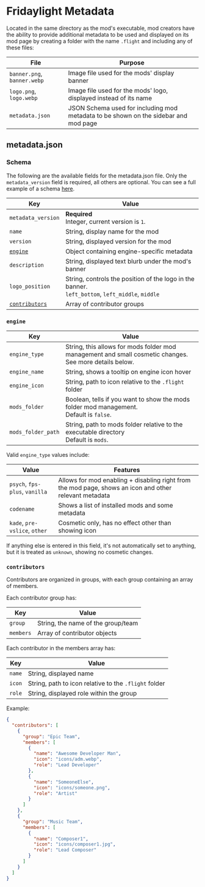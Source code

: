 # Fridaylight Metadata

Located in the same directory as the mod's executable, mod creators have the ability to provide additional metadata to be used and displayed on its mod page by creating a folder with the name `.flight` and including any of these files:

| File                        | Purpose                                                                             |
| --------------------------- | ----------------------------------------------------------------------------------- |
| `banner.png`, `banner.webp` | Image file used for the mods' display banner                                        |
| `logo.png`, `logo.webp`     | Image file used for the mods' logo, displayed instead of its name                   |
| `metadata.json`             | JSON Schema used for including mod metadata to be shown on the sidebar and mod page |

## metadata.json

### Schema

The following are the available fields for the metadata.json file. Only the `metadata_version` field is required, all others are optional. You can see a full example of a schema [here](/docs/example_metadata.json).

| Key                             | Value                                                                                              |
| ------------------------------- | -------------------------------------------------------------------------------------------------- |
| `metadata_version`              | **Required**<br>Integer, current version is `1`.                                                   |
| `name`                          | String, display name for the mod                                                                   |
| `version`                       | String, displayed version for the mod                                                              |
| [`engine`](#engine)             | Object containing engine-specific metadata                                                         |
| `description`                   | String, displayed text blurb under the mod's banner                                                |
| `logo_position`                 | String, controls the position of the logo in the banner.<br>`left_bottom`, `left_middle`, `middle` |
| [`contributors`](#contributors) | Array of contributor groups                                                                        |

### `engine`

| Key                | Value                                                                                                  |
| ------------------ | ------------------------------------------------------------------------------------------------------ |
| `engine_type`      | String, this allows for mods folder mod management and small cosmetic changes. See more details below. |
| `engine_name`      | String, shows a tooltip on engine icon hover                                                           |
| `engine_icon`      | String, path to icon relative to the `.flight` folder                                                  |
| `mods_folder`      | Boolean, tells if you want to show the mods folder mod management.<br> Default is `false`.             |
| `mods_folder_path` | String, path to mods folder relative to the executable directory<br>Default is `mods`.                 |

Valid `engine_type` values include:

| Value                          | Features                                                                                               |
| ------------------------------ | ------------------------------------------------------------------------------------------------------ |
| `psych`, `fps-plus`, `vanilla` | Allows for mod enabling + disabling right from the mod page, shows an icon and other relevant metadata |
| `codename`                     | Shows a list of installed mods and some metadata                                                       |
| `kade`, `pre-vslice`, `other`  | Cosmetic only, has no effect other than showing icon                                                   |

If anything else is entered in this field, it's not automatically set to anything, but it is treated as `unknown`, showing no cosmetic changes.

### `contributors`

Contributors are organized in groups, with each group containing an array of members.

Each contributor group has:

| Key       | Value                              |
| --------- | ---------------------------------- |
| `group`   | String, the name of the group/team |
| `members` | Array of contributor objects       |

Each contributor in the members array has:

| Key    | Value                                                 |
| ------ | ----------------------------------------------------- |
| `name` | String, displayed name                                |
| `icon` | String, path to icon relative to the `.flight` folder |
| `role` | String, displayed role within the group               |

Example:

```json
{
  "contributors": [
    {
      "group": "Epic Team",
      "members": [
        {
          "name": "Awesome Developer Man",
          "icon": "icons/adm.webp",
          "role": "Lead Developer"
        },
        {
          "name": "SomeoneElse",
          "icon": "icons/someone.png",
          "role": "Artist"
        }
      ]
    },
    {
      "group": "Music Team",
      "members": [
        {
          "name": "Composer1",
          "icon": "icons/composer1.jpg",
          "role": "Lead Composer"
        }
      ]
    }
  ]
}
```
